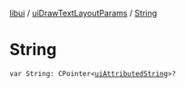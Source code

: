 [libui](../index.md) / [uiDrawTextLayoutParams](index.md) / [String](./-string.md)

# String

`var String: CPointer<`[`uiAttributedString`](../ui-attributed-string.md)`>?`